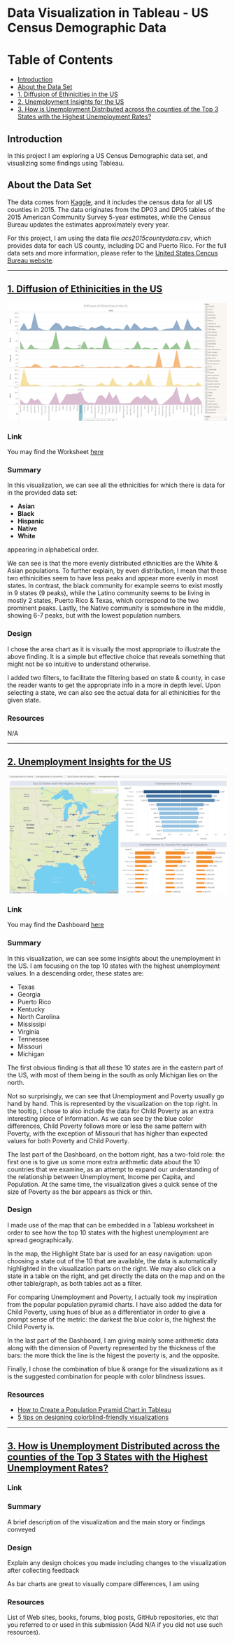 # Data Visualization in Tableau - US Census Demographic Data

# Table of Contents

* [Introduction](#introduction)
* [About the Data Set](#about-the-data-set)
* [1. Diffusion of Ethinicities in the US](#1-diffusion-of-ethinicities-in-the-us)
* [2. Unemployment Insights for the US](#2-unemployment-insights-for-the-US)
* [3. How is Unemployment Distributed across the counties of the Top 3 States with the Highest Unemployment Rates?](#3-how-is-unemployment-distributed-across-the-counties-of-the-top-3-states-with-the-highest-unemployment-rates)


## <b>Introduction</b><br>

In this project I am exploring a US Census Demographic data set, and visualizing some findings using Tableau.


## <b>About the Data Set</b>

The data comes from [Kaggle](https://www.kaggle.com/datasets/muonneutrino/us-census-demographic-data), and it includes the census data for all US counties in 2015. The data originates from the DP03 and DP05 tables of the 2015 American Community Survey 5-year estimates, while the Census Bureau updates the estimates approximately every year. 

For this project, I am using the data file _acs2015countydata.csv_, which provides data for each US county, including DC and Puerto Rico.
For the full data sets and more information, please refer to the [United States Cencus Bureau website](https://data.census.gov/cedsci/).

___________________

## [1. Diffusion of Ethinicities in the US](https://public.tableau.com/app/profile/dimitra.karamperi/viz/DiffusionofEthnicitiesintheUS/Sheet1)

![Diffusion of Ethinicities in the US](https://github.com/dimikara/US-Census-Demographic-Data/blob/main/img/Diffusion%20of%20Ethinicities%20in%20the%20US.png)


### Link

You may find the Worksheet [here](https://public.tableau.com/app/profile/dimitra.karamperi/viz/DiffusionofEthnicitiesintheUS/Sheet1)


### Summary

In this visualization, we can see all the ethnicities for which there is data for in the provided data set:

- **Asian**
- **Black**
- **Hispanic**
- **Native**
- **White**

appearing in alphabetical order.

We can see is that the more evenly distributed ethnicities are the White & Asian populations. To further explain, by even distribution, I mean that these two ethinicities seem to have less peaks and appear more evenly in most states. In contrast, the black community for example seems to exist mostly in 9 states (9 peaks), while the Latino community seems to be living in mostly 2 states, Puerto Rico & Texas, which correspond to the two prominent peaks. Lastly, the Native community is somewhere in the middle, showing 6-7 peaks, but with the lowest population numbers.


### Design

I chose the area chart as it is visually the most appropriate to illustrate the above finding. It is a simple but effective choice that reveals something that might not be so intuitive to understand otherwise.

I added two filters, to facilitate the filtering based on state & county, in case the reader wants to get the appropriate info in a more in depth level. Upon selecting a state, we can also see the actual data for all ethinicities for the given state.



### Resources

N/A

___________________

## [2. Unemployment Insights for the US](https://public.tableau.com/app/profile/dimitra.karamperi/viz/UnemploymentInsightsfortheUS/UnemploymentInsights)

![Unemployment Insights for the US](https://github.com/dimikara/US-Census-Demographic-Data/blob/main/img/Unemployment%20Insights%20for%20the%20US.png)

### Link

You may find the Dashboard [here](https://public.tableau.com/app/profile/dimitra.karamperi/viz/UnemploymentInsightsfortheUS/UnemploymentInsights)

### Summary

In this visualization, we can see some insights about the unemployment in the US. I am focusing on the top 10 states with the highest unemployment values. In a descending order, these states are:
- Texas
- Georgia
- Puerto Rico
- Kentucky
- North Carolina
- Mississipi
- Virginia
- Tennessee
- Missouri
- Michigan

The first obvious finding is that all these 10 states are in the eastern part of the US, with most of them being in the south as only Michigan lies on the north.

Not so surprisingly, we can see that Unemployment and Poverty usually go hand by hand. This is represented by the visualization on the top right. In the tooltip, I chose to also include the data for Child Poverty as an extra interesting piece of information. As we can see by the blue color differences, Child Poverty follows more or less the same pattern with Poverty, with the exception of Missouri that has higher than expected values for both Poverty and Child Poverty.

The last part of the Dashboard, on the bottom right, has a two-fold role: the first one is to give us some more extra arithmetic data about the 10 countries that we examine, as an attempt to expand our understanding of the relationship between Unemployment, Income per Capita, and Population. At the same time, the visualization gives a quick sense of the size of Poverty as the bar appears as thick or thin.


### Design

I made use of the map that can be embedded in a Tableau worksheet in order to see how the top 10 states with the highest unemployment are spread geographically. 

In the map, the Highlight State bar is used for an easy navigation: upon choosing a state out of the 10 that are available, the data is automatically highlighted in the visualization parts on the right. We may also click on a state in a table on the right, and get directly the data on the map and on the other table/graph, as both tables act as a filter. 

For comparing Unemployment and Poverty, I actually took my inspiration from the popular population pyramid charts. I have also added the data for Child Poverty, using hues of blue as a differentiator in order to give a prompt sense of the metric: the darkest the blue color is, the highest the Child Poverty is.

In the last part of the Dashboard, I am giving mainly some arithmetic data along with the dimension of Poverty represented by the thickness of the bars: the more thick the line is the higest the poverty is, and the opposite.

Finally, I chose the combination of blue & orange for the visualizations as it is the suggested combination for people with color blindness issues.


### Resources

* [How to Create a Population Pyramid Chart in Tableau](https://www.doingdata.org/blog/how-to-create-a-population-pyramid-chart-in-tableau)
* [5 tips on designing colorblind-friendly visualizations](https://www.tableau.com/about/blog/examining-data-viz-rules-dont-use-red-green-together)

___________________

## [3. How is Unemployment Distributed across the counties of the Top 3 States with the Highest Unemployment Rates?](https://public.tableau.com/authoring/test_16642918749940/Sheet1/Unemployment%20Distribution#1)

### Link

### Summary

A brief description of the visualization and the main story or findings conveyed


### Design

Explain any design choices you made including changes to the visualization after collecting feedback

As bar charts are great to visually compare differences, I am using 


### Resources

List of Web sites, books, forums, blog posts, GitHub repositories, etc that you referred to or used in this submission (Add N/A if you did not use such resources).
